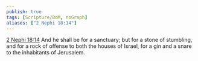 ```yaml
---
publish: true
tags: [Scripture/BoM, noGraph]
aliases: ["2 Nephi 18:14"]
---
```

[2 Nephi 18:14](https://churchofjesuschrist.org/study/scriptures/bofm/2-ne/18?lang=eng&id=p14#p14) And he shall be for a sanctuary; but for a stone of stumbling, and for a rock of offense to both the houses of Israel, for a gin and a snare to the inhabitants of Jerusalem.
